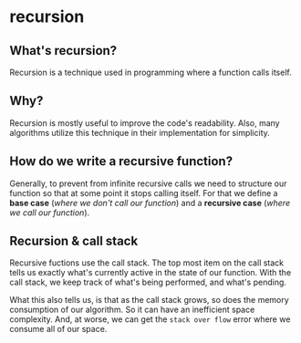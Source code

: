 # recursion

## What's recursion? 
Recursion is a technique used in programming where a function calls itself.

## Why?
Recursion is mostly useful to improve the code's readability. Also, many algorithms utilize this technique in their implementation for simplicity.

## How do we write a recursive function?
Generally, to prevent from infinite recursive calls we need to structure our function so that at some point it stops calling itself. For that we define a **base case** (*where we don't call our function*) and a **recursive case** (*where we call our function*).

## Recursion & call stack
Recursive fuctions use the call stack. The top most item on the call stack tells us exactly what's currently active in the state of our function. With the call stack, we keep track of what's being performed, and what's pending.

What this also tells us, is that as the call stack grows, so does the memory consumption of our algorithm. So it can have an inefficient space complexity. And, at worse, we can get the `stack over flow` error where we consume all of our space.
